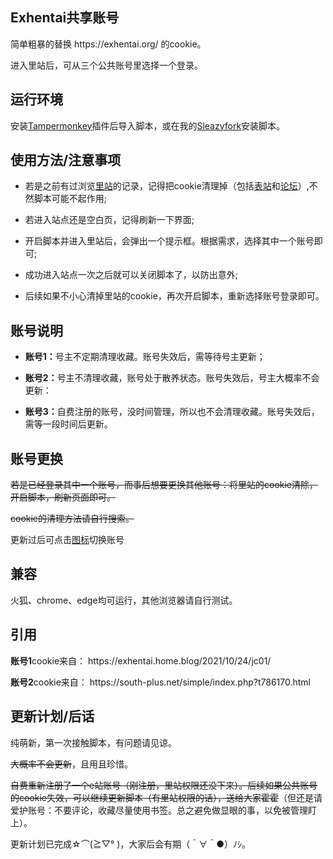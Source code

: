 <h2><strong>Exhentai共享账号</strong></h2>
<p>简单粗暴的替换 https://exhentai.org/ 的cookie。</p>

<p>进入里站后，可从三个公共账号里选择一个登录。</p>
<h2><strong>运行环境</strong></h2>
安装<a href=https://www.tampermonkey.net>Tampermonkey</a>插件后导入脚本，或在我的<a href=https://sleazyfork.org/zh-CN/scripts/465444-exhentai%E5%85%AC%E5%85%B1%E8%B4%A6%E5%8F%B7>Sleazyfork</a>安装脚本。
<h2><strong>使用方法/注意事项</strong></h2>
<ul><li>若是之前有过浏览<a href=https://exhentai.org>里站</a>的记录，记得把cookie清理掉（包括<a href=https://e-hentai.org/>表站</a>和<a href=https://forums.e-hentai.org/>论坛</a>）,不然脚本可能不起作用;</ul>
<ul><li>若进入站点还是空白页，记得刷新一下界面;</ul>
<ul><li>开启脚本并进入里站后，会弹出一个提示框。根据需求，选择其中一个账号即可;</ul>
<ul><li>成功进入站点一次之后就可以关闭脚本了，以防出意外;</ul>
<ul><li>后续如果不小心清掉里站的cookie，再次开启脚本，重新选择账号登录即可。</ul>
<h2><strong>账号说明</strong></h2>
<ul><li><b>账号1：</b>号主不定期清理收藏。账号失效后，需等待号主更新；</ul>

<ul><li><b>账号2：</b>号主不清理收藏，账号处于散养状态。账号失效后，号主大概率不会更新：</ul>

<ul><li><b>账号3：</b>自费注册的账号，没时间管理，所以也不会清理收藏。账号失效后，需等一段时间后更新。</ul>
<h2><strong>账号更换</strong></h2>
<s><p>若是已经登录其中一个账号，而事后想要更换其他账号：将里站的cookie清除，开启脚本，刷新页面即可。</p>

<p>cookie的清理方法请自行搜索。</p></s>

更新过后可点击<a href=https://kemono.party/icons/fanbox/50258193>图标</a>切换账号
<h2><strong>兼容</strong></h2>
火狐、chrome、edge均可运行，其他浏览器请自行测试。
<h2><strong>引用</strong></h2>
<p><b>账号1</b>cookie来自： https://exhentai.home.blog/2021/10/24/jc01/</p>

<p><b>账号2</b>cookie来自： https://south-plus.net/simple/index.php?t786170.html</p>
<h2><strong>更新计划/后话</strong><br/></h2>
<p>纯萌新，第一次接触脚本，有问题请见谅。</p>

<s>大概率不会更新</s>，且用且珍惜。

<s>自费重新注册了一个e站账号（刚注册，里站权限还没下来）。后续如果公共账号的cookie失效，可以继续更新脚本（有里站权限的话），送给大家霍霍</s>（但还是请爱护账号：不要评论，收藏尽量使用书签。总之避免做显眼的事，以免被管理盯上）。

更新计划已完成☆⌒(≧▽​° )，大家后会有期（＾∀＾●）ﾉｼ。
